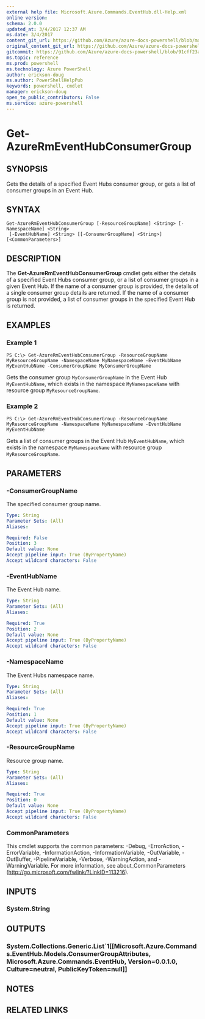 ```yaml
---
external help file: Microsoft.Azure.Commands.EventHub.dll-Help.xml
online version: 
schema: 2.0.0
updated_at: 3/4/2017 12:37 AM
ms.date: 3/4/2017
content_git_url: https://github.com/Azure/azure-docs-powershell/blob/master/azureps-cmdlets-docs/ResourceManager/AzureRM.EventHub/vTrue/Get-AzureRmEventHubConsumerGroup.md
original_content_git_url: https://github.com/Azure/azure-docs-powershell/blob/master/azureps-cmdlets-docs/ResourceManager/AzureRM.EventHub/vTrue/Get-AzureRmEventHubConsumerGroup.md
gitcommit: https://github.com/Azure/azure-docs-powershell/blob/91cff23a000b99dc60ec82204d789c7ace1d7134/azureps-cmdlets-docs/ResourceManager/AzureRM.EventHub/vTrue/Get-AzureRmEventHubConsumerGroup.md
ms.topic: reference
ms.prod: powershell
ms.technology: Azure PowerShell
author: erickson-doug
ms.author: PowerShellHelpPub
keywords: powershell, cmdlet
manager: erickson-doug
open_to_public_contributors: False
ms.service: azure-powershell
---
```


# Get-AzureRmEventHubConsumerGroup

## SYNOPSIS
Gets the details of a specified Event Hubs consumer group, or gets a list of consumer groups in an Event Hub.

## SYNTAX

```
Get-AzureRmEventHubConsumerGroup [-ResourceGroupName] <String> [-NamespaceName] <String>
 [-EventHubName] <String> [[-ConsumerGroupName] <String>] [<CommonParameters>]
```

## DESCRIPTION
The **Get-AzureRmEventHubConsumerGroup** cmdlet gets either the details of a specified Event Hubs consumer group, or a list of consumer groups in a given Event Hub. If the name of a consumer group is provided, the details of a single consumer group details are returned. If the name of a consumer group is not provided, a list of consumer groups in the specified Event Hub is returned.

## EXAMPLES

### Example 1
```
PS C:\> Get-AzureRmEventHubConsumerGroup -ResourceGroupName MyResourceGroupName -NamespaceName MyNamespaceName -EventHubName MyEventHubName -ConsumerGroupName MyConsumerGroupName
```

Gets the consumer group `MyConsumerGroupName` in the Event Hub `MyEventHubName`, which exists in the namespace `MyNamespaceName` with resource group `MyResourceGroupName`.

### Example 2
```
PS C:\> Get-AzureRmEventHubConsumerGroup -ResourceGroupName MyResourceGroupName -NamespaceName MyNamespaceName -EventHubName MyEventHubName
```

Gets a list of consumer groups in the Event Hub `MyEventHubName`, which exists in the namespace `MyNamespaceName` with resource group `MyResourceGroupName`.

## PARAMETERS

### -ConsumerGroupName
The specified consumer group name.

```yaml
Type: String
Parameter Sets: (All)
Aliases: 

Required: False
Position: 3
Default value: None
Accept pipeline input: True (ByPropertyName)
Accept wildcard characters: False
```

### -EventHubName
The Event Hub name.

```yaml
Type: String
Parameter Sets: (All)
Aliases: 

Required: True
Position: 2
Default value: None
Accept pipeline input: True (ByPropertyName)
Accept wildcard characters: False
```

### -NamespaceName
The Event Hubs namespace name.

```yaml
Type: String
Parameter Sets: (All)
Aliases: 

Required: True
Position: 1
Default value: None
Accept pipeline input: True (ByPropertyName)
Accept wildcard characters: False
```

### -ResourceGroupName
Resource group name.

```yaml
Type: String
Parameter Sets: (All)
Aliases: 

Required: True
Position: 0
Default value: None
Accept pipeline input: True (ByPropertyName)
Accept wildcard characters: False
```

### CommonParameters
This cmdlet supports the common parameters: -Debug, -ErrorAction, -ErrorVariable, -InformationAction, -InformationVariable, -OutVariable, -OutBuffer, -PipelineVariable, -Verbose, -WarningAction, and -WarningVariable. For more information, see about_CommonParameters (http://go.microsoft.com/fwlink/?LinkID=113216).

## INPUTS

### System.String

## OUTPUTS

### System.Collections.Generic.List`1[[Microsoft.Azure.Commands.EventHub.Models.ConsumerGroupAttributes, Microsoft.Azure.Commands.EventHub, Version=0.0.1.0, Culture=neutral, PublicKeyToken=null]]

## NOTES

## RELATED LINKS

